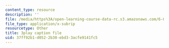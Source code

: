 ```yaml
---
content_type: resource
description: ''
file: /media/https%3A/open-learning-course-data-rc.s3.amazonaws.com/6-006-introduction-to-algorithms-spring-2020/37ff92b1d0522b30ebd33acfe9141fc5_f9cVS_URPc0.srt
file_type: application/x-subrip
resourcetype: Other
title: 3play caption file
uid: 37ff92b1-d052-2b30-ebd3-3acfe9141fc5
---
```

